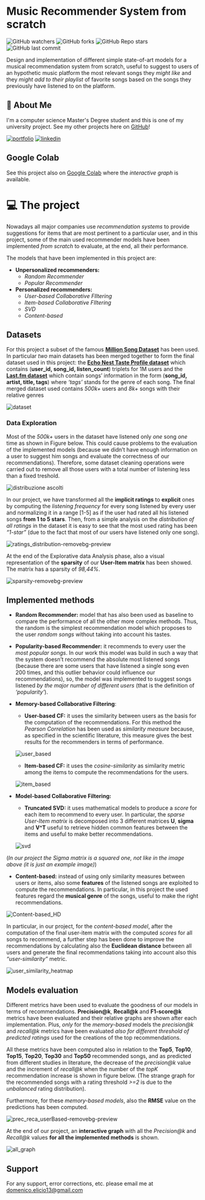 # Music Recommender System from scratch 
![GitHub watchers](https://img.shields.io/github/watchers/d-elicio/Music-Recommender-System-from-scratch?style=social) 
![GitHub forks](https://img.shields.io/github/forks/d-elicio/Music-Recommender-System-from-scratch?style=social)
![GitHub Repo stars](https://img.shields.io/github/stars/d-elicio/Music-Recommender-System-from-scratch?style=social)
![GitHub last commit](https://img.shields.io/github/last-commit/d-elicio/Music-Recommender-System-from-scratch?style=plastic)

Design and implementation of different simple state-of-art models for a musical recommendation system from scratch, useful to suggest to users of an
hypothetic music platform the most relevant songs they *might like* and they *might add to their playlist* of favorite songs based on the songs they previously have listened to on the platform.

## 🚀 About Me
I'm a computer science Master's Degree student and this is one of my university project. 
See my other projects here on [GitHub](https://github.com/d-elicio)!

[![portfolio](https://img.shields.io/badge/my_portfolio-000?style=for-the-badge&logo=ko-fi&logoColor=white)](https://d-elicio.github.io)
[![linkedin](https://img.shields.io/badge/linkedin-0A66C2?style=for-the-badge&logo=linkedin&logoColor=white)](https://www.linkedin.com/in/domenico-elicio/)


## Google Colab
See this project also on [Google Colab](https://colab.research.google.com/drive/18WDle4Y_Ow_MhPnz2GD2qlWlkjf9vVj5?usp=sharing) where the *interactive graph* is available.


# 💻 The project
Nowadays all major companies use *recommendation systems* to provide suggestions for items that are most pertinent to a particular user, and in this project, some of the main used recommender models have been implemented *from scratch* to evaluate, at the end, all their performance.

The models that have been implemented in this project are:
- **Unpersonalized recommenders:**
    - *Random Recommender*
    - *Popular Recommender*
- **Personalized recommenders:**
    - *User-based Collaborative FIltering*
    - *Item-based Collaborative FIltering*
    - *SVD*
    - *Content-based*

## Datasets
For this project a subset of the famous [**Million Song Dataset**](https://millionsongdataset.com) has been used. In particular *two* main datasets has been merged together to form the final dataset used in this project: the [**Echo Nest
Taste Profile dataset**](https://millionsongdataset.com/tasteprofile/) which contains (**user_id, song_id, listen_count**) triplets for 1M users and the [**Last.fm dataset**](https://millionsongdataset.com/tasteprofile/) which contain songs’ information in the form (**song_id, artist, title, tags**) where *‘tags’* stands for the genre of each song. The final merged dataset used contains *500k+* users and *8k+* songs with their relative genres

![dataset](https://user-images.githubusercontent.com/96207365/226398493-5d557967-ef2b-4faa-b80c-9894ff38d101.jpg)

### Data Exploration
Most of the *500k+* users in the dataset have listened only *one* song *one* time as shown in Figure below. This could cause problems to the evaluation of the implemented models (because we didn’t have enough information on a user to suggest him songs and evaluate the correctness of our recommendations). Therefore, some dataset cleaning operations were carried out to remove all those users with a total number of listening less than a fixed treshold.

![distribuzione ascolti](https://user-images.githubusercontent.com/96207365/226400612-d494a218-7f5d-425d-a819-8d8cb3c4d2a5.jpg)

In our project, we have transformed all the **implicit ratings** to **explicit** ones by computing the *listening frequency* for every song
listened by every user and normalizing it in a range [1-5] as if the user had rated all his listened songs **from 1 to 5 stars**. Then, from a simple analysis on the *distribution of all ratings* in the dataset it is easy to see that the most used rating has been *“1-star”* (due to the fact that most of our users have listened only one song).

![ratings_distribution-removebg-preview](https://user-images.githubusercontent.com/96207365/226417083-07e3e610-4a7e-4f9a-8a9d-45b5e0c4189a.png)


At the end of the Explorative data Analysis phase, also a visual representation of the **sparsity** of our **User-Item matrix** has been showed. The matrix has a sparsity of *98,44%*.

![sparsity-removebg-preview](https://user-images.githubusercontent.com/96207365/226417693-23390eee-0ff7-4f03-a084-dc07a9e0f7ff.png)



## Implemented methods
- **Random Recommender:** model that has also been used as baseline to compare the performance of all the other more complex methods. Thus, the random is the simplest recommendation model which proposes to the user *random songs* without taking into account his tastes.
- **Popularity-based Recommender:** it recommends to every user the *most popular songs*. In our work this model was build in such a way that the system doesn’t recommend the absolute most listened songs (because there are some users that have listened a single song even 200 times, and this outlier behavior could influence our recommendations), so, the model was implemented to suggest songs listened *by the major number of different users* (that is the definition of *‘popularity’*).
- **Memory-based Collaborative Filtering**:
    - **User-based CF:** it uses the similarity between users as the basis for the computation of the recommendations. For this method the *Pearson Correlation* has been used as *similarity measure* because, as specified in the scientific literature, this measure gives the best results for the recommenders in terms of performance. 

    ![user_based](https://user-images.githubusercontent.com/96207365/226405216-160ddec8-f13f-46ed-a6f5-ef5309ed90f4.jpg)

    - **Item-based CF:** it uses the *cosine-similarity* as similarity metric among the items to compute the recommendations for the users.

    ![item_based](https://user-images.githubusercontent.com/96207365/226405301-c5396401-25f6-4627-b03a-562c1dbd553a.jpg)

- **Model-based Collaborative Filtering:**
    - **Truncated SVD:** it uses mathematical models to produce a *score* for each item to recommend to every user. In particular, the *sparse User-Item matrix* is decomposed into 3 different matrices **U**, **sigma** and **V^T** useful to retrieve hidden common features between the items and useful to make better recommendations.

    ![svd](https://user-images.githubusercontent.com/96207365/226407062-ad0c0dcb-5c97-4844-bbab-55a5848a570c.jpg)
    
 (*In our project the *Sigma* matrix is a squared one, not like in the image above (it is just an example image)*)

- **Content-based:** instead of using only similarity measures between users or items, also some **features** of the listened songs are exploited to compute the recommendations. In particular, in this project the used features regard the **musical genre** of the songs, useful to make the right recommendations. 

![Content-based_HD](https://user-images.githubusercontent.com/96207365/226407550-d9434a2e-3857-42a5-a18b-34e857295baa.jpg)


In particular, in our project, for the *content-based model*, after the computation of the final user-item matrix with the computed *scores* for all songs to recommend, a further step has been done to improve the recommendations by calculating also the **Euclidean distance** between all users and generate the final recommendations taking into account also this *“user-similarity”* metric.

![user_similarity_heatmap](https://user-images.githubusercontent.com/96207365/226409001-6cb2574f-87b4-4b45-a2bc-f2b6a9f7b904.jpg)


## Models evaluation
Different metrics have been used to evaluate the goodness of our models in terms of recommendations. 
**Precision@k**, **Recall@k** and **F1-score@k** metrics have been evaluated and their relative graphs are shown after each implementation. Plus, *only* for the *memory-based* models the *precision@k* and *recall@k* metrics have been evaluated *also for different threshold of
predicted ratings* used for the creations of the top recommendations. 

All these metrics have been computed also in relation to the **Top5**, **Top10**, **Top15**, **Top20**, **Top30** and **Top50** recommended songs, and as predicted from different studies in literature, the decrease of the *precision@k* value and the increment of *recall@k* when the number of the *topK* recommendation increase is shown in figure below. (The strange graph for the recommended songs with a rating threshold *>=2* is due to the *unbalanced* rating distribution).

Furthermore, for these *memory-based models*, also the **RMSE** value on the predictions has been
computed.

![prec_reca_userBased-removebg-preview](https://user-images.githubusercontent.com/96207365/226418359-7c5989a1-b419-41a1-a918-87dac8de8fd8.png)



At the end of our project, an **interactive graph** with all the *Precision@k* and *Recall@k* values **for all the implemented methods** is shown.

![all_graph](https://user-images.githubusercontent.com/96207365/226410766-a7d2fa51-499c-4436-9d52-4f99bc61c814.png)


## Support
For any support, error corrections, etc. please email me at domenico.elicio13@gmail.com
